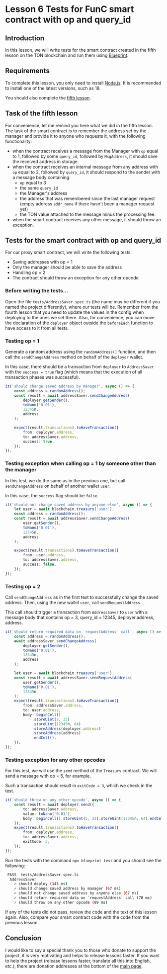# Lesson 6 Tests for FunC smart contract with op and query_id

## Introduction

In this lesson, we will write tests for the smart contract created in the fifth lesson on the TON blockchain and run them using [Blueprint](https://github.com/ton-community/blueprint).

## Requirements

To complete this lesson, you only need to install [Node.js](https://nodejs.org). It is recommended to install one of the latest versions, such as 18.

You should also complete the [fifth lesson](https://github.com/romanovichim/TonFunClessons_ru/blob/main/5lesson/fifthlesson.md).

## Task of the fifth lesson

For convenience, let me remind you here what we did in the fifth lesson. The task of the smart contract is to remember the address set by the manager and provide it to anyone who requests it, with the following functionality:

-   when the contract receives a message from the Manager with `op` equal to 1, followed by some `query_id`, followed by `MsgAddress`, it should save the received address in storage.
-   when the contract receives an internal message from any address with `op` equal to 2, followed by `query_id`, it should respond to the sender with a message body containing:
    -   `op` equal to 3
    -   the same `query_id`
    -   the Manager's address
    -   the address that was remembered since the last manager request (empty address `addr_none` if there hasn't been a manager request yet)
    -   the TON value attached to the message minus the processing fee.
-   when the smart contract receives any other message, it should throw an exception.

## Tests for the smart contract with op and query_id

For our proxy smart contract, we will write the following tests:

-   Saving addresses with op = 1
-   Only the manager should be able to save the address
-   Handling op = 2
-   The contract should throw an exception for any other opcode

### Before writing the tests...

Open the file `tests/AddressSaver.spec.ts` (the name may be different if you named the project differently), where our tests will be. Remember from the fourth lesson that you need to update the values in the config when deploying to the ones we set there. Also, for convenience, you can move the declaration of the `deployer` object outside the `beforeEach` function to have access to it from all tests.

### Testing op = 1

Generate a random address using the `randomAddress()` function, and then call the `sendChangeAddress` method on behalf of the `deployer` wallet.

In this case, there should be a transaction from `deployer` to `AddressSaver` with the `success = true` flag (which means that the execution of all transaction phases was successful).

```ts
it('should change saved address by manager', async () => {
    const address = randomAddress();
    const result = await addressSaver.sendChangeAddress(
        deployer.getSender(),
        toNano('0.01'),
        12345n,
        address
    );

    expect(result.transactions).toHaveTransaction({
        from: deployer.address,
        to: addressSaver.address,
        success: true,
    });
});
```

### Testing exception when calling op = 1 by someone other than the manager

In this test, we do the same as in the previous one, but call `sendChangeAddress` on behalf of another wallet `user`.

In this case, the `success` flag should be `false`.

```ts
it('should not change saved address by anyone else', async () => {
    let user = await blockchain.treasury('user');
    const address = randomAddress();
    const result = await addressSaver.sendChangeAddress(
        user.getSender(),
        toNano('0.01'),
        12345n,
        address
    );

    expect(result.transactions).toHaveTransaction({
        from: user.address,
        to: addressSaver.address,
        success: false,
    });
});
```

### Testing op = 2

Call `sendChangeAddress` as in the first test to successfully change the saved address. Then, using the new wallet `user`, call `sendRequestAddress`.

This call should trigger a transaction from `AddressSaver` to `user` with a message body that contains op = 3, query_id = 12345, deployer.address, address.

```ts
it('should return required data on `requestAddress` call', async () => {
    const address = randomAddress();
    await addressSaver.sendChangeAddress(
        deployer.getSender(),
        toNano('0.01'),
        12345n,
        address
    );

    let user = await blockchain.treasury('user');
    const result = await addressSaver.sendRequestAddress(
        user.getSender(),
        toNano('0.01'),
        12345n
    );
    expect(result.transactions).toHaveTransaction({
        from: addressSaver.address,
        to: user.address,
        body: beginCell()
            .storeUint(3, 32)
            .storeUint(12345n, 64)
            .storeAddress(deployer.address)
            .storeAddress(address)
            .endCell(),
    });
});
```

### Testing exception for any other opcodes

For this test, we will use the `send` method of the `Treasury` contract. We will send a message with op = 5, for example.

Such a transaction should result in `exitCode = 3`, which we check in the test.

```ts
it('should throw on any other opcode', async () => {
    const result = await deployer.send({
        to: addressSaver.address,
        value: toNano('0.01'),
        body: beginCell().storeUint(5, 32).storeUint(12345n, 64).endCell(),
    });
    expect(result.transactions).toHaveTransaction({
        from: deployer.address,
        to: addressSaver.address,
        exitCode: 3,
    });
});
```

Run the tests with the command `npx blueprint test` and you should see the following:

```bash
 PASS  tests/AddressSaver.spec.ts
  AddressSaver
    ✓ should deploy (145 ms)
    ✓ should change saved address by manager (67 ms)
    ✓ should not change saved address by anyone else (67 ms)
    ✓ should return required data on `requestAddress` call (70 ms)
    ✓ should throw on any other opcode (89 ms)
```

If any of the tests did not pass, review the code and the text of this lesson again. Also, compare your smart contract code with the code from the previous lesson.

## Conclusion

I would like to say a special thank you to those who donate to support the project, it is very motivating and helps to release lessons faster. If you want to help the project (release lessons faster, translate all this into English, etc.), there are donation addresses at the bottom of the [main page](https://github.com/romanovichim/TonFunClessons_ru).
